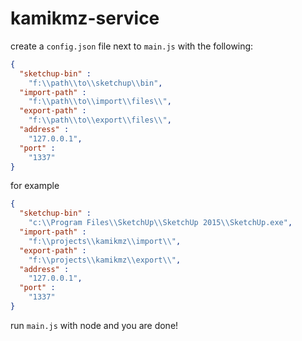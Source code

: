 # kamikmz-service

create a `config.json` file next to `main.js` with the following:
```json
{
  "sketchup-bin" :
    "f:\\path\\to\\sketchup\\bin",
  "import-path" :
    "f:\\path\\to\\import\\files\\",
  "export-path" :
    "f:\\path\\to\\export\\files\\",
  "address" :
    "127.0.0.1",
  "port" :
    "1337"
}
```
for example
```json
{
  "sketchup-bin" :
    "c:\\Program Files\\SketchUp\\SketchUp 2015\\SketchUp.exe",
  "import-path" :
    "f:\\projects\\kamikmz\\import\\",
  "export-path" :
    "f:\\projects\\kamikmz\\export\\",
  "address" :
    "127.0.0.1",
  "port" :
    "1337"
}
```

run `main.js` with node and you are done!
